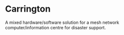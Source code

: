 # Carrington
A mixed hardware/software solution for a mesh network computer/information centre for disaster support.
